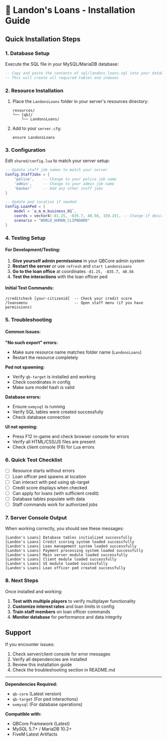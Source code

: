 # 🏦 Landon's Loans - Installation Guide

## Quick Installation Steps

### 1. Database Setup
Execute the SQL file in your MySQL/MariaDB database:
```sql
-- Copy and paste the contents of sql/landons_loans.sql into your database management tool
-- This will create all required tables and indexes
```

### 2. Resource Installation
1. Place the `LandonsLoans` folder in your server's resources directory:
   ```
   resources/
   └── [qb]/
       └── LandonsLoans/
   ```

2. Add to your `server.cfg`:
   ```
   ensure LandonsLoans
   ```

### 3. Configuration
Edit `shared/config.lua` to match your server setup:

```lua
-- Update staff job names to match your server
Config.StaffJobs = {
    'police',    -- Change to your police job name
    'admin',     -- Change to your admin job name
    'banker'     -- Add any other staff jobs
}

-- Update ped location if needed
Config.LoanPed = {
    model = `a_m_m_business_01`,
    coords = vector4(-81.25, -835.7, 40.56, 159.15), -- Change if desired
    scenario = "WORLD_HUMAN_CLIPBOARD"
}
```

### 4. Testing Setup

#### For Development/Testing:
1. **Give yourself admin permissions** in your QBCore admin system
2. **Restart the server** or use `refresh` and `start LandonsLoans`
3. **Go to the loan office** at coordinates `-81.25, -835.7, 40.56`
4. **Test the interactions** with the loan officer ped

#### Initial Test Commands:
```
/creditcheck [your-citizenid]  -- Check your credit score
/loansmenu                     -- Open staff menu (if you have permissions)
```

### 5. Troubleshooting

#### Common Issues:

**"No such export" errors:**
- Make sure resource name matches folder name (`LandonsLoans`)
- Restart the resource completely

**Ped not spawning:**
- Verify `qb-target` is installed and working
- Check coordinates in config
- Make sure model hash is valid

**Database errors:**
- Ensure `oxmysql` is running
- Verify SQL tables were created successfully
- Check database connection

**UI not opening:**
- Press F12 in-game and check browser console for errors
- Verify all HTML/CSS/JS files are present
- Check client console (F8) for Lua errors

### 6. Quick Test Checklist

- [ ] Resource starts without errors
- [ ] Loan officer ped spawns at location
- [ ] Can interact with ped using qb-target
- [ ] Credit score displays when checked
- [ ] Can apply for loans (with sufficient credit)
- [ ] Database tables populate with data
- [ ] Staff commands work for authorized jobs

### 7. Server Console Output

When working correctly, you should see these messages:
```
[Landon's Loans] Database tables initialized successfully
[Landon's Loans] Credit scoring system loaded successfully
[Landon's Loans] Loan management system loaded successfully
[Landon's Loans] Payment processing system loaded successfully
[Landon's Loans] Main server module loaded successfully
[Landon's Loans] Client module loaded successfully
[Landon's Loans] UI module loaded successfully
[Landon's Loans] Loan officer ped created successfully
```

### 8. Next Steps

Once installed and working:
1. **Test with multiple players** to verify multiplayer functionality
2. **Customize interest rates** and loan limits in config
3. **Train staff members** on loan officer commands
4. **Monitor database** for performance and data integrity

## Support

If you encounter issues:
1. Check server/client console for error messages
2. Verify all dependencies are installed
3. Review this installation guide
4. Check the troubleshooting section in README.md

---

**Dependencies Required:**
- `qb-core` (Latest version)
- `qb-target` (For ped interactions)
- `oxmysql` (For database operations)

**Compatible with:**
- QBCore Framework (Latest)
- MySQL 5.7+ / MariaDB 10.2+
- FiveM Latest Artifacts
